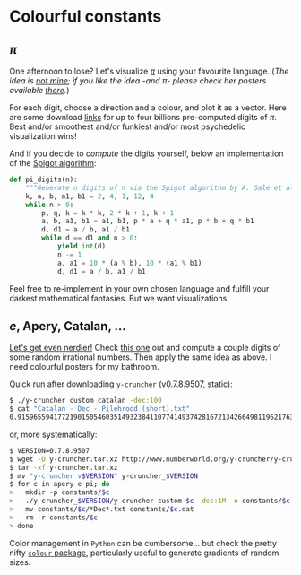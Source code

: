 # Colourful constants

## _π_

One afternoon to lose? Let's visualize [_π_](https://en.wikipedia.org/wiki/Pi) using
your favourite language. (_The idea is
[not mine](https://www.visualcinnamon.com/portfolio/the-art-in-pi/); if you like the
idea -and π- please check her posters available
[there](https://shop.visualcinnamon.com/collections/the-art-in-pi)._)

For each digit, choose a direction and a colour, and plot it as a vector. Here are some
download [links](https://www.angio.net/pi/digits.html) for up to four billions
pre-computed digits of _π_. Best and/or smoothest and/or funkiest and/or most
psychedelic visualization wins!

And if you decide to _compute_ the digits yourself, below an implementation of the
[Spigot algorithm](https://en.wikipedia.org/wiki/Spigot_algorithm):

```python
def pi_digits(n):
    """Generate n digits of π via the Spigot algorithm by A. Sale et al."""
    k, a, b, a1, b1 = 2, 4, 1, 12, 4
    while n > 0:
        p, q, k = k * k, 2 * k + 1, k + 1
        a, b, a1, b1 = a1, b1, p * a + q * a1, p * b + q * b1
        d, d1 = a / b, a1 / b1
        while d == d1 and n > 0:
            yield int(d)
            n -= 1
            a, a1 = 10 * (a % b), 10 * (a1 % b1)
            d, d1 = a / b, a1 / b1
```

Feel free to re-implement in your own chosen language and fulfill your darkest
mathematical fantasies. But we want visualizations.

## _e_, Apery, Catalan, ...

[Let's get even nerdier!](http://www.numberworld.org/y-cruncher/internals/formulas.html)
Check [this one](http://www.numberworld.org/y-cruncher/#Download) out and compute a
couple digits of some random irrational numbers. Then apply the same idea as above. I
need colourful posters for my bathroom.

Quick run after downloading `y-cruncher` (v0.7.8.9507, static):

```bash
$ ./y-cruncher custom catalan -dec:100
$ cat "Catalan - Dec - Pilehrood (short).txt"
0.9159655941772190150546035149323841107741493742816721342664981196217630197762547694793565129261151062
```

or, more systematically:

```bash
$ VERSION=0.7.8.9507
$ wget -O y-cruncher.tar.xz http://www.numberworld.org/y-cruncher/y-cruncher%20v$VERSION-static.tar.xz
$ tar -xf y-cruncher.tar.xz
$ mv "y-cruncher v$VERSION" y-cruncher_$VERSION
$ for c in apery e pi; do
>   mkdir -p constants/$c
>   ./y-cruncher_$VERSION/y-cruncher custom $c -dec:1M -o constants/$c
>   mv constants/$c/*Dec*.txt constants/$c.dat
>   rm -r constants/$c
> done
```

Color management in `Python` can be cumbersome... but check the pretty nifty
[`colour` package](https://github.com/vaab/colour), particularly useful to generate
gradients of random sizes.
